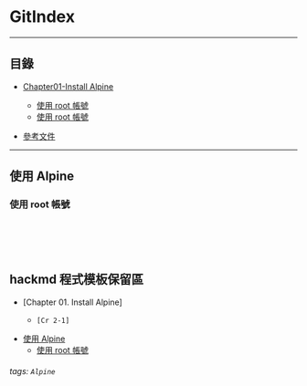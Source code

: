 # GitIndex

* * *
## 目錄

-   [Chapter01-Install Alpine](#use)
    -   [使用 root 帳號](#uselogin)
    -   [使用 root 帳號](https://github.com/CDS-ZUKYUN/OS_Alpine/blob/main/Book/Chapter01-Install%20Alpine.md)

- [參考文件](#references)

* * *



<h2 id="use">使用 Alpine</h2>

<h3 id="uselogin">使用 root 帳號</h3>


<br /><br /><br />
hackmd 程式模板保留區
---
* [Chapter 01. Install Alpine]
    *     [Cr 2-1]


-   [使用 Alpine](#index)
    -   [使用 root 帳號](#uselogin)


###### tags: `Alpine`
